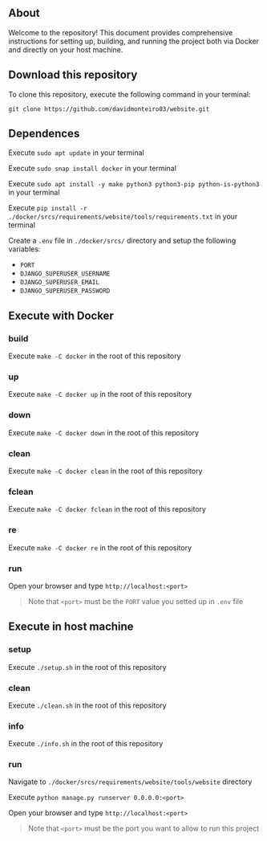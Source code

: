 ## About
<p>

Welcome to the repository! This document provides comprehensive instructions for setting up, building, and running the project both via Docker and directly on your host machine.

</p>

## Download this repository
<p>To clone this repository, execute the following command in your terminal:</p>

`git clone https://github.com/davidmonteiro03/website.git`

## Dependences
<p>

Execute `sudo apt update` in your terminal

</p>
<p>

Execute `sudo snap install docker` in your terminal

</p>
<p>

Execute `sudo apt install -y make python3 python3-pip python-is-python3` in your terminal

</p>
<p>

Execute `pip install -r ./docker/srcs/requirements/website/tools/requirements.txt` in your terminal

</p>
<p>

Create a `.env` file in `./docker/srcs/` directory and setup the following variables:
- `PORT`
- `DJANGO_SUPERUSER_USERNAME`
- `DJANGO_SUPERUSER_EMAIL`
- `DJANGO_SUPERUSER_PASSWORD`

</p>

## Execute with Docker
### build
<p>

Execute `make -C docker` in the root of this repository

</p>

### up
<p>

Execute `make -C docker up` in the root of this repository

</p>

### down
<p>

Execute `make -C docker down` in the root of this repository

</p>

### clean
<p>

Execute `make -C docker clean` in the root of this repository

</p>

### fclean
<p>

Execute `make -C docker fclean` in the root of this repository

</p>

### re
<p>

Execute `make -C docker re` in the root of this repository

</p>

### run
<p>

Open your browser and type `http://localhost:<port>`
> Note that `<port>` must be the `PORT` value you setted up in `.env` file

</p>

## Execute in host machine
### setup
<p>

Execute `./setup.sh` in the root of this repository

</p>

### clean
<p>

Execute `./clean.sh` in the root of this repository

</p>

### info
<p>

Execute `./info.sh` in the root of this repository

</p>

### run
<p>

Navigate to `./docker/srcs/requirements/website/tools/website` directory

</p>
<p>

Execute `python manage.py runserver 0.0.0.0:<port>`

</p>
<p>

Open your browser and type `http://localhost:<port>`
> Note that `<port>` must be the port you want to allow to run this project

</p>
